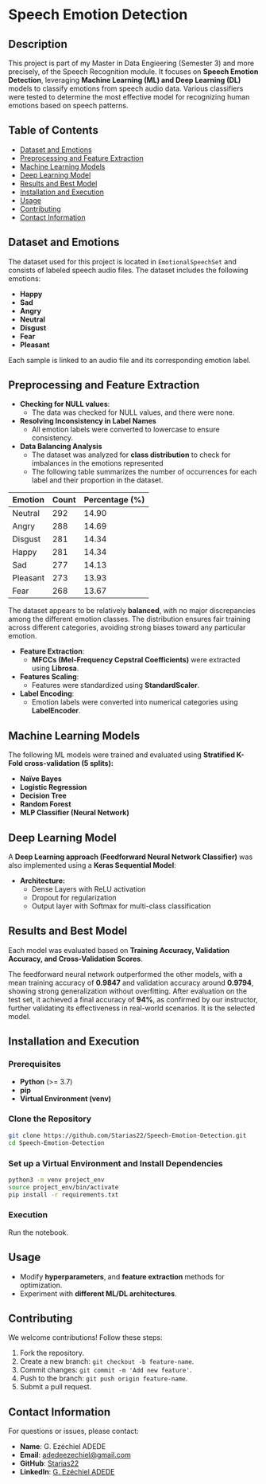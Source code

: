 # Speech Emotion Detection

## Description

This project is part of my Master in Data Engieering (Semester 3) and more precisely, of the Speech Recognition module. It focuses on **Speech Emotion Detection**, leveraging **Machine Learning (ML) and Deep Learning (DL)** models to classify emotions from speech audio data. Various classifiers were tested to determine the most effective model for recognizing human emotions based on speech patterns.

## Table of Contents

- [Dataset and Emotions](#dataset-and-emotions)
- [Preprocessing and Feature Extraction](#preprocessing-and-feature-extraction)
- [Machine Learning Models](#machine-learning-models)
- [Deep Learning Model](#deep-learning-model)
- [Results and Best Model](#results-and-best-model)
- [Installation and Execution](#installation-and-execution)
- [Usage](#usage)
- [Contributing](#contributing)
- [Contact Information](#contact-information)

## Dataset and Emotions

The dataset used for this project is located in `EmotionalSpeechSet` and consists of labeled speech audio files. The dataset includes the following emotions:

- **Happy**
- **Sad**
- **Angry**
- **Neutral**
- **Disgust**
- **Fear**
- **Pleasant**

Each sample is linked to an audio file and its corresponding emotion label.

## Preprocessing and Feature Extraction

- **Checking for NULL values**:
  - The data was checked for NULL values, and there were none.
- **Resolving Inconsistency in Label Names**
  - All emotion labels were converted to lowercase to ensure consistency.
- **Data Balancing Analysis**
  - The dataset was analyzed for **class distribution** to check for imbalances in the emotions represented
  - The following table summarizes the number of occurrences for each label and their proportion in the dataset.

| Emotion  | Count | Percentage (%) |
|----------|-------|---------------|
| Neutral  | 292   | 14.90         |
| Angry    | 288   | 14.69         |
| Disgust  | 281   | 14.34         |
| Happy    | 281   | 14.34         |
| Sad      | 277   | 14.13         |
| Pleasant | 273   | 13.93         |
| Fear     | 268   | 13.67         |

The dataset appears to be relatively **balanced**, with no major discrepancies among the different emotion classes. The distribution ensures fair training across different categories, avoiding strong biases toward any particular emotion.

- **Feature Extraction**:
  - **MFCCs (Mel-Frequency Cepstral Coefficients)** were extracted using **Librosa**.
- **Features Scaling**:
  - Features were standardized using **StandardScaler**.
- **Label Encoding**:
  - Emotion labels were converted into numerical categories using **LabelEncoder**.

## Machine Learning Models

The following ML models were trained and evaluated using **Stratified K-Fold cross-validation (5 splits):**

- **Naïve Bayes**
- **Logistic Regression**
- **Decision Tree**
- **Random Forest**
- **MLP Classifier (Neural Network)**

## Deep Learning Model

A **Deep Learning approach (Feedforward Neural Network Classifier)** was also implemented using a **Keras Sequential Model**:

- **Architecture:**
  - Dense Layers with ReLU activation
  - Dropout for regularization
  - Output layer with Softmax for multi-class classification

## Results and Best Model

Each model was evaluated based on **Training Accuracy, Validation Accuracy, and Cross-Validation Scores**.


The feedforward neural network outperformed the other models, with a mean training accuracy of **0.9847** and validation accuracy around **0.9794**, showing strong generalization without overfitting. After evaluation on the test set, it achieved a final accuracy of **94%**, as confirmed by our instructor, further validating its effectiveness in real-world scenarios. It is the selected model.



## Installation and Execution

### Prerequisites

- **Python** (>= 3.7)
- **pip**
- **Virtual Environment (venv)**

### Clone the Repository

```sh
git clone https://github.com/Starias22/Speech-Emotion-Detection.git
cd Speech-Emotion-Detection
```

### Set up a Virtual Environment and Install Dependencies

```sh
python3 -m venv project_env
source project_env/bin/activate
pip install -r requirements.txt
```

### Execution

Run the notebook.

## Usage

- Modify **hyperparameters**, and **feature extraction** methods for optimization.
- Experiment with **different ML/DL architectures**.

## Contributing

We welcome contributions! Follow these steps:

1. Fork the repository.
2. Create a new branch: `git checkout -b feature-name`.
3. Commit changes: `git commit -m 'Add new feature'`.
4. Push to the branch: `git push origin feature-name`.
5. Submit a pull request.

## Contact Information

For questions or issues, please contact:

- **Name**: G. Ezéchiel ADEDE
- **Email**: [adedeezechiel@gmail.com](mailto:adedeezechiel@gmail.com)
- **GitHub**: [Starias22](https://github.com/Starias22)
- **LinkedIn**: [G. Ezéchiel ADEDE](https://www.linkedin.com/in/Starias22)

